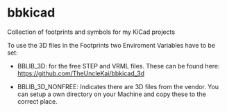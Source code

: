 # bbkicad
Collection of footprints and symbols for my KiCad projects

To use the 3D files in the Footprints two Enviroment Variables have to be set:

* BBLIB_3D: for the free STEP and VRML files. These can be found here: https://github.com/TheUncleKai/bbkicad_3d

* BBLIB_3D_NONFREE: Indicates there are 3D files from the vendor. You can setup a own directory on your Machine and copy these to the correct place.
